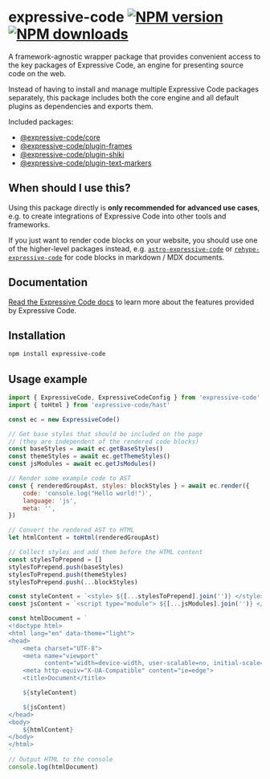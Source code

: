 # expressive-code [![NPM version](https://img.shields.io/npm/v/expressive-code.svg)](https://www.npmjs.com/package/expressive-code) [![NPM downloads](https://img.shields.io/npm/dm/expressive-code.svg)](https://npmjs.org/package/expressive-code)

A framework-agnostic wrapper package that provides convenient access to the key packages of Expressive Code, an engine for presenting source code on the web.

Instead of having to install and manage multiple Expressive Code packages separately, this package includes both the core engine and all default plugins as dependencies and exports them.

Included packages:

- [@expressive-code/core](https://github.com/expressive-code/expressive-code/blob/main/packages/%40expressive-code/core/README.md)
- [@expressive-code/plugin-frames](https://github.com/expressive-code/expressive-code/blob/main/packages/%40expressive-code/plugin-frames/README.md)
- [@expressive-code/plugin-shiki](https://github.com/expressive-code/expressive-code/blob/main/packages/%40expressive-code/plugin-shiki/README.md)
- [@expressive-code/plugin-text-markers](https://github.com/expressive-code/expressive-code/blob/main/packages/%40expressive-code/plugin-text-markers/README.md)

## When should I use this?

Using this package directly is **only recommended for advanced use cases**, e.g. to create integrations of Expressive Code into other tools and frameworks.

If you just want to render code blocks on your website, you should use one of the higher-level packages instead, e.g. [`astro-expressive-code`](https://www.npmjs.com/package/astro-expressive-code) or [`rehype-expressive-code`](https://www.npmjs.com/package/rehype-expressive-code) for code blocks in markdown / MDX documents.

## Documentation

[Read the Expressive Code docs](https://expressive-code.com/) to learn more about the features provided by Expressive Code.

## Installation

```bash
npm install expressive-code
```

## Usage example

```js
import { ExpressiveCode, ExpressiveCodeConfig } from 'expressive-code'
import { toHtml } from 'expressive-code/hast'

const ec = new ExpressiveCode()

// Get base styles that should be included on the page
// (they are independent of the rendered code blocks)
const baseStyles = await ec.getBaseStyles()
const themeStyles = await ec.getThemeStyles()
const jsModules = await ec.getJsModules()

// Render some example code to AST
const { renderedGroupAst, styles: blockStyles } = await ec.render({
    code: 'console.log("Hello world!")',
    language: 'js',
    meta: '',
})

// Convert the rendered AST to HTML
let htmlContent = toHtml(renderedGroupAst)

// Collect styles and add them before the HTML content
const stylesToPrepend = []
stylesToPrepend.push(baseStyles)
stylesToPrepend.push(themeStyles)
stylesToPrepend.push(...blockStyles)

const styleContent = `<style> ${[...stylesToPrepend].join('')} </style>`
const jsContent = `<script type="module"> ${[...jsModules].join('')} </script>`

const htmlDocument = `
<!doctype html>
<html lang="en" data-theme="light">
<head>
    <meta charset="UTF-8">
    <meta name="viewport"
          content="width=device-width, user-scalable=no, initial-scale=1.0, maximum-scale=1.0, minimum-scale=1.0">
    <meta http-equiv="X-UA-Compatible" content="ie=edge">
    <title>Document</title>

    ${styleContent}

    ${jsContent}
</head>
<body>
    ${htmlContent}
</body>
</html>
`
// Output HTML to the console
console.log(htmlDocument)
```
